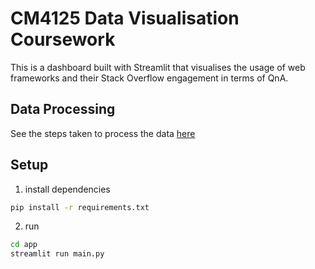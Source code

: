 # CM4125 Data Visualisation Coursework

This is a dashboard built with Streamlit that visualises the usage of web frameworks and their Stack Overflow engagement in terms of QnA.

## Data Processing
See the steps taken to process the data [here](./data-processing/processing.ipynb)

## Setup
1. install dependencies
```sh
pip install -r requirements.txt
```
2. run
```sh
cd app
streamlit run main.py
```